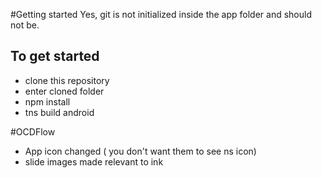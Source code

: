 #Getting started
Yes, git is not initialized inside the app folder and should not be. 
## To get started 
- clone this repository
- enter cloned folder
- npm install 
- tns build android 

#OCDFlow
- App icon changed ( you don't want them to see ns icon)
- slide images made relevant to ink 

